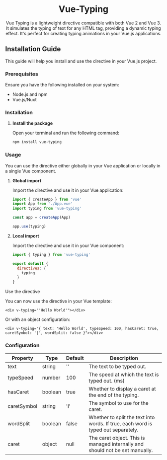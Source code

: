 <h1 align="center">
Vue-Typing
</h1>
<p align="center">
Vue Typing is a lightweight directive compatible with both Vue 2 and Vue 3. It simulates the typing of text for any HTML tag, providing a dynamic typing effect. It's perfect for creating typing animations in your Vue.js applications.
</p>



## Installation Guide

This guide will help you install and use the directive in your Vue.js project.

### Prerequisites

Ensure you have the following installed on your system:

- Node.js and npm
- Vue.js/Nuxt

### Installation

1. **Install the package**

   Open your terminal and run the following command:

   ```bash
   npm install vue-typing
   ```

### Usage

You can use the directive either globally in your Vue application or locally in a single Vue component.

1. **Global import**

   Import the directive and use it in your Vue application:

   ```javascript
   import { createApp } from 'vue'
   import App from './App.vue'
   import typing from 'vue-typing'

   const app = createApp(App)

   app.use(typing)
   ```

2. **Local import**

   Import the directive and use it in your Vue component:

   ```javascript
   import { typing } from 'vue-typing'

   export default {
     directives: {
       typing
     }
   }
   ```
   
Use the directive

You can now use the directive in your Vue template:

```vue
<div v-typing="'Hello World'"></div>
```

Or with an object configuration:

```vue
<div v-typing="{ text: 'Hello World', typeSpeed: 100, hasCaret: true, caretSymbol: '|', wordSplit: false }"></div>
```

### Configuration

| Property    | Type    | Default | Description                                                                 |
|-------------|---------|---------|-----------------------------------------------------------------------------|
| text        | string  | ''      | The text to be typed out.                                                   |
| typeSpeed   | number  | 100     | The speed at which the text is typed out. (ms)                              |
| hasCaret    | boolean | true    | Whether to display a caret at the end of the typing.                        |
| caretSymbol | string  | 'I'     | The symbol to use for the caret.                                            |
| wordSplit   | boolean | false   | Whether to split the text into words. If true, each word is typed out separately. |
| caret       | object  | null    | The caret object. This is managed internally and should not be set manually. |

